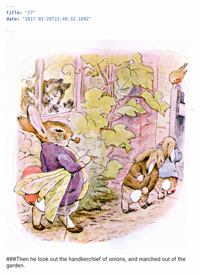```yaml
---
title: "27"
date: "2017-03-29T22:40:32.169Z"

---
```


![Benjamin Bunny and Peter Rabbit](./55.jpg)

###Then he took out the handkerchief of onions, and marched out of the garden.